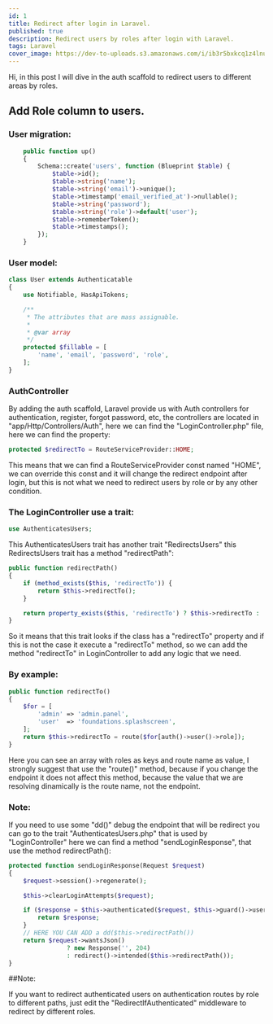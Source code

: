 ```yaml
---
id: 1
title: Redirect after login in Laravel.
published: true
description: Redirect users by roles after login with Laravel.
tags: Laravel
cover_image: https://dev-to-uploads.s3.amazonaws.com/i/ib3r5bxkcq1z4lnux38s.png
---
```


Hi, in this post I will dive in the auth scaffold to redirect users to different areas by roles.

## Add Role column to users.

### User migration:

```php
    public function up()
    {
        Schema::create('users', function (Blueprint $table) {
            $table->id();
            $table->string('name');
            $table->string('email')->unique();
            $table->timestamp('email_verified_at')->nullable();
            $table->string('password');
            $table->string('role')->default('user');
            $table->rememberToken();
            $table->timestamps();
        });
    }
```

### User model:

```php
class User extends Authenticatable
{
    use Notifiable, HasApiTokens;

    /**
     * The attributes that are mass assignable.
     *
     * @var array
     */
    protected $fillable = [
        'name', 'email', 'password', 'role',
    ];
}
```

### AuthController

By adding the auth scaffold, Laravel provide us with Auth controllers for authentication, register, forgot password, etc, the controllers are located in "app/Http/Controllers/Auth", here we can find the "LoginController.php" file, here we can find the property:

```php
protected $redirectTo = RouteServiceProvider::HOME;
```

This means that we can find a RouteServiceProvider const named "HOME", we can override this const and it will change the redirect endpoint after login, but this is not what we need to redirect users by role or by any other condition.

### The LoginController use a trait:

```php
use AuthenticatesUsers;
```

This AuthenticatesUsers trait has another trait "RedirectsUsers" this RedirectsUsers trait has a method "redirectPath":

```php
public function redirectPath()
{
    if (method_exists($this, 'redirectTo')) {
        return $this->redirectTo();
    }

    return property_exists($this, 'redirectTo') ? $this->redirectTo : '/home';
}
```

So it means that this trait looks if the class has a "redirectTo" property and if this is not the case it execute a "redirectTo" method, so we can add the method "redirectTo" in LoginController to add any logic that we need.

### By example:

```php
public function redirectTo()
{
    $for = [
        'admin' => 'admin.panel',
        'user'  => 'foundations.splashscreen',
    ];
    return $this->redirectTo = route($for[auth()->user()->role]);
}
```

Here you can see an array with roles as keys and route name as value, I strongly suggest that use the "route()" method, because if you change the endpoint it does not affect this method, because the value that we are resolving dinamically is the route name, not the endpoint.

### Note:

If you need to use some "dd()" debug the endpoint that will be redirect you can go to the trait "AuthenticatesUsers.php" that is used by "LoginController" here we can find a method "sendLoginResponse", that use the method redirectPath():

```php
protected function sendLoginResponse(Request $request)
{
    $request->session()->regenerate();

    $this->clearLoginAttempts($request);

    if ($response = $this->authenticated($request, $this->guard()->user())) {
        return $response;
    }
    // HERE YOU CAN ADD a dd($this->redirectPath())
    return $request->wantsJson()
                ? new Response('', 204)
                : redirect()->intended($this->redirectPath());
}
```

##Note:

If you want to redirect authenticated users on authentication routes by role to different paths, just edit the "RedirectIfAuthenticated" middleware to redirect by different roles.